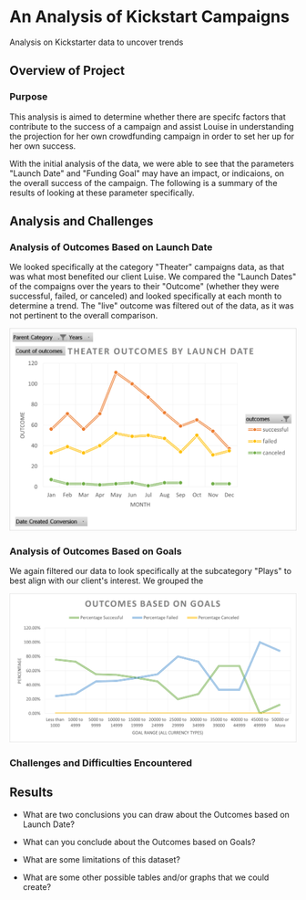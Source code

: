 # An Analysis of Kickstart Campaigns
Analysis on Kickstarter data to uncover trends

## Overview of Project

### Purpose
This analysis is aimed to determine whether there are specifc factors that contribute to the success of a campaign and assist Louise in understanding the projection for her own crowdfunding campaign in order to set her up for her own success. 

With the initial analysis of the data, we were able to see that the parameters "Launch Date" and "Funding Goal" may have an impact, or indicaions, on the overall success of the campaign. The following is a summary of the results of looking at these parameter specifically.

## Analysis and Challenges

### Analysis of Outcomes Based on Launch Date
We looked specifically at the category "Theater" campaigns data, as that was what most benefited our client Luise. We compared the "Launch Dates" of the compaigns over the years to their "Outcome" (whether they were successful, failed, or canceled) and looked specifically at each month to determine a trend. The "live" outcome was filtered out of the data, as it was not pertinent to the overall comparison. 

![Image depicting line graph of Launch Date data](https://github.com/chichi-ugo/kickstarter-analysis/blob/main/Resources/Theater_Outcomes_vs_%20Launch.png?raw=true)

### Analysis of Outcomes Based on Goals
We again filtered our data to look specifically at the subcategory "Plays" to best align with our client's interest. We grouped the 

![Image depicting line graph of Outcome vs Goal data](https://github.com/chichi-ugo/kickstarter-analysis/blob/main/Resources/Outcome_vs_Goal.png?raw=true)

### Challenges and Difficulties Encountered

## Results

- What are two conclusions you can draw about the Outcomes based on Launch Date?

- What can you conclude about the Outcomes based on Goals?

- What are some limitations of this dataset?

- What are some other possible tables and/or graphs that we could create?
